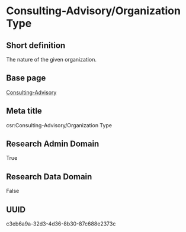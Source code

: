 # Consulting-Advisory/Organization Type
## Short definition
The nature of the given organization.
## Base page
[Consulting-Advisory](https://github.com/EuroCRIS/CASRAI-Dictionairies/blob/main/Objects/Consulting-Advisory.md)
## Meta title
csr:Consulting-Advisory/Organization Type
## Research Admin Domain
True
## Research Data Domain
False
## UUID
c3eb6a9a-32d3-4d36-8b30-87c688e2373c

